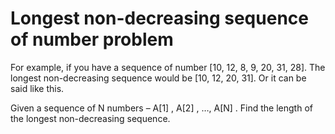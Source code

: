 # Longest non-decreasing sequence of number problem

For example, if you have a sequence of number [10, 12, 8, 9, 20, 31, 28]. The longest non-decreasing sequence would be [10, 12, 20, 31]. Or it can be said like this.

Given a sequence of N numbers – A[1] , A[2] , …, A[N] . Find the length of the longest non-decreasing sequence.


